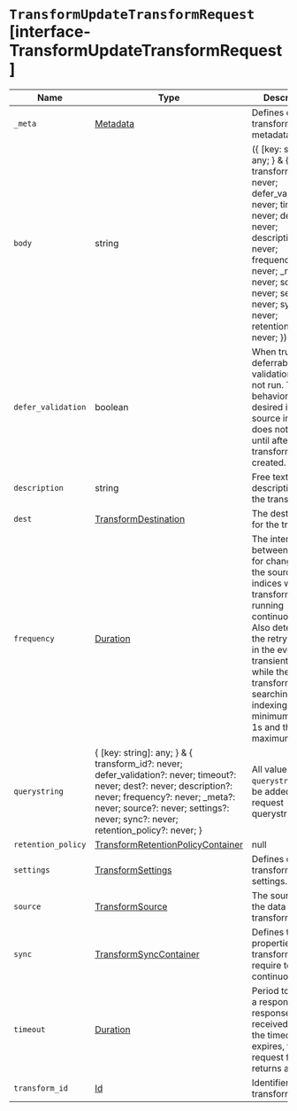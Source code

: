 # `TransformUpdateTransformRequest` [interface-TransformUpdateTransformRequest]

| Name | Type | Description |
| - | - | - |
| `_meta` | [Metadata](./Metadata.md) | Defines optional transform metadata. |
| `body` | string | ({ [key: string]: any; } & { transform_id?: never; defer_validation?: never; timeout?: never; dest?: never; description?: never; frequency?: never; _meta?: never; source?: never; settings?: never; sync?: never; retention_policy?: never; }) | All values in `body` will be added to the request body. |
| `defer_validation` | boolean | When true, deferrable validations are not run. This behavior may be desired if the source index does not exist until after the transform is created. |
| `description` | string | Free text description of the transform. |
| `dest` | [TransformDestination](./TransformDestination.md) | The destination for the transform. |
| `frequency` | [Duration](./Duration.md) | The interval between checks for changes in the source indices when the transform is running continuously. Also determines the retry interval in the event of transient failures while the transform is searching or indexing. The minimum value is 1s and the maximum is 1h. |
| `querystring` | { [key: string]: any; } & { transform_id?: never; defer_validation?: never; timeout?: never; dest?: never; description?: never; frequency?: never; _meta?: never; source?: never; settings?: never; sync?: never; retention_policy?: never; } | All values in `querystring` will be added to the request querystring. |
| `retention_policy` | [TransformRetentionPolicyContainer](./TransformRetentionPolicyContainer.md) | null | Defines a retention policy for the transform. Data that meets the defined criteria is deleted from the destination index. |
| `settings` | [TransformSettings](./TransformSettings.md) | Defines optional transform settings. |
| `source` | [TransformSource](./TransformSource.md) | The source of the data for the transform. |
| `sync` | [TransformSyncContainer](./TransformSyncContainer.md) | Defines the properties transforms require to run continuously. |
| `timeout` | [Duration](./Duration.md) | Period to wait for a response. If no response is received before the timeout expires, the request fails and returns an error. |
| `transform_id` | [Id](./Id.md) | Identifier for the transform. |
